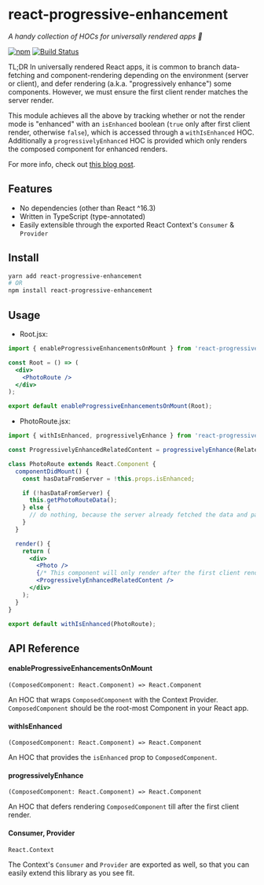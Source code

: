 # react-progressive-enhancement
_A handy collection of HOCs for universally rendered apps 🤩_

<a href="https://www.npmjs.org/package/react-progressive-enhancement"><img src="https://img.shields.io/npm/v/react-progressive-enhancement.svg" alt="npm"></a>
[![Build Status](https://travis-ci.com/unsplash/react-progressive-enhancement.svg?branch=master)](https://travis-ci.com/unsplash/react-progressive-enhancement)

TL;DR In universally rendered React apps, it is common to branch data-fetching and component-rendering depending on the environment (server or client), and defer rendering (a.k.a. "progressively enhance") some components. However, we must ensure the first client render matches the server render.

This module achieves all the above by tracking whether or not the render mode is "enhanced" with an `isEnhanced` boolean (`true` only after first client render, otherwise `false`), which is accessed through a `withIsEnhanced` HOC. Additionally a `progressivelyEnhanced` HOC is provided which only renders the composed component for enhanced renders.

For more info, check out [this blog post](https://medium.com/@samijaber/react-progressive-enhancement-a-handy-react-context-for-your-ssr-conditional-rendering-needs-904f689768cf).

## Features

* No dependencies (other than React ^16.3)
* Written in TypeScript (type-annotated)
* Easily extensible through the exported React Context's `Consumer` & `Provider`

## Install

```bash
yarn add react-progressive-enhancement
# OR
npm install react-progressive-enhancement
```

## Usage

* Root.jsx:

```jsx
import { enableProgressiveEnhancementsOnMount } from 'react-progressive-enhancement';

const Root = () => (
  <div>
    <PhotoRoute />
  </div>
);

export default enableProgressiveEnhancementsOnMount(Root);
```


* PhotoRoute.jsx:

```jsx
import { withIsEnhanced, progressivelyEnhance } from 'react-progressive-enhancement';

const ProgressivelyEnhancedRelatedContent = progressivelyEnhance(RelatedContent);

class PhotoRoute extends React.Component {
  componentDidMount() {
    const hasDataFromServer = !this.props.isEnhanced;

    if (!hasDataFromServer) {
      this.getPhotoRouteData();
    } else {
      // do nothing, because the server already fetched the data and passed it to the client.
    }
  }

  render() {
    return (
      <div>
        <Photo />
        {/* This component will only render after the first client render */}
        <ProgressivelyEnhancedRelatedContent />
      </div>
    );
  }
}

export default withIsEnhanced(PhotoRoute);
```

## API Reference

#### enableProgressiveEnhancementsOnMount
```tsx
(ComposedComponent: React.Component) => React.Component
```

An HOC that wraps `ComposedComponent` with the Context Provider. `ComposedComponent` should be the root-most Component in your React app.

#### withIsEnhanced
```tsx
(ComposedComponent: React.Component) => React.Component
```

An HOC that provides the `isEnhanced` prop to `ComposedComponent`.

#### progressivelyEnhance
```tsx
(ComposedComponent: React.Component) => React.Component
```

An HOC that defers rendering `ComposedComponent` till after the first client render.

#### Consumer, Provider
```tsx
React.Context
```

The Context's `Consumer` and `Provider` are exported as well, so that you can easily extend this library as you see fit.
